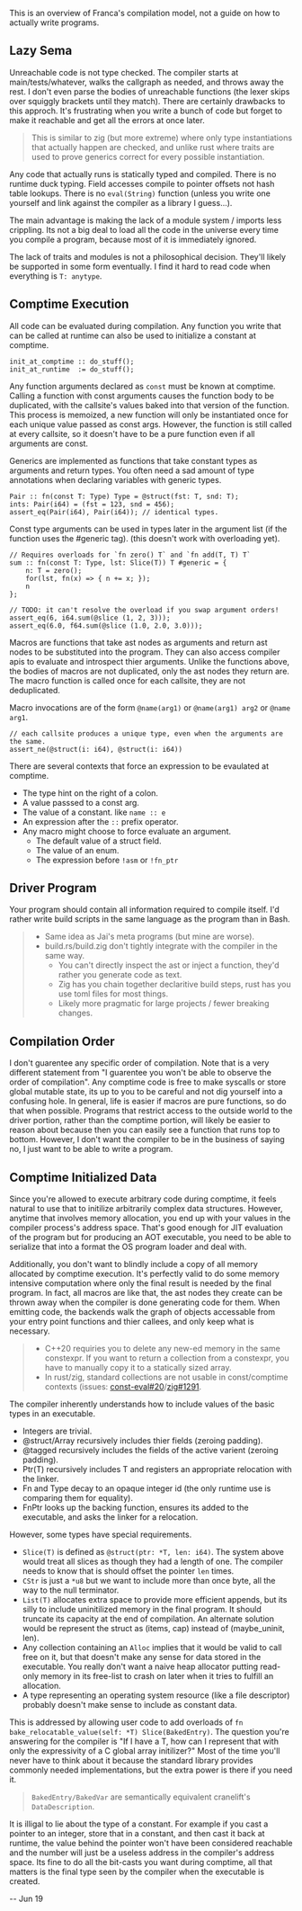 This is an overview of Franca's compilation model, not a guide on how to actually write programs.

## Lazy Sema

Unreachable code is not type checked. The compiler starts at main/tests/whatever, walks the callgraph as needed, and throws away the rest. I don't even parse the bodies of unreachable functions (the lexer skips over squiggly brackets until they match). There are certainly drawbacks to this approch. It's frustrating when you write a bunch of code but forget to make it reachable and get all the errors at once later.

> This is similar to zig (but more extreme) where only type instantiations that actually happen are checked, and unlike rust where traits are used to prove generics correct for every possible instantiation.

Any code that actually runs is statically typed and compiled. There is no runtime duck typing. Field accesses compile to pointer offsets not hash table lookups. There is no `eval(String)` function (unless you write one yourself and link against the compiler as a library I guess...).

The main advantage is making the lack of a module system / imports less crippling.
Its not a big deal to load all the code in the universe every time you compile a program, because most of it is immediately ignored.

The lack of traits and modules is not a philosophical decision. They'll likely be supported in some form eventually. I find it hard to read code when everything is `T: anytype`.

## Comptime Execution

All code can be evaluated during compilation. Any function you write that can be called at runtime can also be used to initialize a constant at comptime.

```
init_at_comptime :: do_stuff();
init_at_runtime  := do_stuff();
```

Any function arguments declared as `const` must be known at comptime. Calling a function with const arguments causes the function body to be duplicated, with the callsite's values baked into that version of the function. This process is memoized, a new function will only be instantiated once for each unique value passed as const args. However, the function is still called at every callsite, so it doesn't have to be a pure function even if all arguments are const.

Generics are implemented as functions that take constant types as arguments and return types. You often need a sad amount of type annotations when declaring variables with generic types.

```
Pair :: fn(const T: Type) Type = @struct(fst: T, snd: T);
ints: Pair(i64) = (fst = 123, snd = 456);
assert_eq(Pair(i64), Pair(i64)); // identical types.
```

Const type arguments can be used in types later in the argument list (if the function uses the #generic tag). (this doesn't work with overloading yet).

```
// Requires overloads for `fn zero() T` and `fn add(T, T) T`
sum :: fn(const T: Type, lst: Slice(T)) T #generic = {
    n: T = zero();
    for(lst, fn(x) => { n += x; });
    n
};

// TODO: it can't resolve the overload if you swap argument orders!
assert_eq(6, i64.sum(@slice (1, 2, 3)));
assert_eq(6.0, f64.sum(@slice (1.0, 2.0, 3.0)));
```

Macros are functions that take ast nodes as arguments and return ast nodes to be substituted into the program. They can also access compiler apis to evaluate and introspect thier arguments. Unlike the functions above, the bodies of macros are not duplicated, only the ast nodes they return are.
The macro function is called once for each callsite, they are not deduplicated.

Macro invocations are of the form `@name(arg1)` or `@name(arg1) arg2` or `@name arg1`.

```
// each callsite produces a unique type, even when the arguments are the same.
assert_ne(@struct(i: i64), @struct(i: i64))
```

There are several contexts that force an expression to be evaulated at comptime.

- The type hint on the right of a colon.
- A value passsed to a const arg.
- The value of a constant. like `name :: e`
- An expression after the `::` prefix operator.
- Any macro might choose to force evaluate an argument.
  - The default value of a struct field.
  - The value of an enum.
  - The expression before `!asm` or `!fn_ptr`

## Driver Program

Your program should contain all information required to compile itself.
I'd rather write build scripts in the same language as the program than in Bash.

> - Same idea as Jai's meta programs (but mine are worse).
> - build.rs/build.zig don't tightly integrate with the compiler in the same way.
>   - You can't directly inspect the ast or inject a function, they'd rather you generate code as text.
>   - Zig has you chain together declaritive build steps, rust has you use toml files for most things.
>   - Likely more pragmatic for large projects / fewer breaking changes.

## Compilation Order

I don't guarentee any specific order of compilation. Note that is a very different statement from "I guarentee you won't be able to observe the order of compilation". Any comptime code is free to make syscalls or store global mutable state, its up to you to be careful and not dig yourself into a confusing hole. In general, life is easier if macros are pure functions, so do that when possible. Programs that restrict access to the outside world to the driver portion, rather than the comptime portion, will likely be easier to reason about because then you can easily see a function that runs top to bottom. However, I don't want the compiler to be in the business of saying no, I just want to be able to write a program.

## Comptime Initialized Data

Since you're allowed to execute arbitrary code during comptime,
it feels natural to use that to initilize arbitrarily complex data structures.
However, anytime that involves memory allocation, you end up with your values in the compiler process's address space.
That's good enough for JIT evaluation of the program but for producing an AOT executable,
you need to be able to serialize that into a format the OS program loader and deal with.

Additionally, you don't want to blindly include a copy of all memory allocated by comptime execution.
It's perfectly valid to do some memory intensive computation where only the final result is needed by the final program.
In fact, all macros are like that, the ast nodes they create can be thrown away when the compiler is done generating code for them.
When emitting code, the backends walk the graph of objects accessable from your entry point functions and thier callees,
and only keep what is necessary.

> - C++20 requiries you to delete any new-ed memory in the same constexpr.
>   If you want to return a collection from a constexpr, you have to manually copy it to a statically sized array.
> - In rust/zig, standard collections are not usable in const/comptime contexts (issues: [const-eval#20](https://github.com/rust-lang/const-eval/issues/20)/[zig#1291](https://github.com/ziglang/zig/issues/1291).

The compiler inherently understands how to include values of the basic types in an executable.

- Integers are trivial.
- @struct/Array recursively includes thier fields (zeroing padding).
- @tagged recursively includes the fields of the active varient (zeroing padding).
- Ptr(T) recursively includes T and registers an appropriate relocation with the linker.
- Fn and Type decay to an opaque integer id (the only runtime use is comparing them for equality).
- FnPtr looks up the backing function, ensures its added to the executable, and asks the linker for a relocation.

However, some types have special requirements.

- `Slice(T)` is defined as `@struct(ptr: *T, len: i64)`.
  The system above would treat all slices as though they had a length of one.
  The compiler needs to know that is should offset the pointer `len` times.
- `CStr` is just a `*u8` but we want to include more than once byte, all the way to the null terminator.
- `List(T)` allocates extra space to provide more efficient appends, but its silly to include uninitilized memory in the final program.
  It should truncate its capacity at the end of compilation.
  An alternate solution would be represent the struct as (items, cap) instead of (maybe_uninit, len).
- Any collection containing an `Alloc` implies that it would be valid to call free on it, but that doesn't make any sense for data stored in the executable.
  You really don't want a naive heap allocator putting read-only memory in its free-list to crash on later when it tries to fulfill an allocation.
- A type representing an operating system resource (like a file descriptor) probably doesn't make sense to include as constant data.

This is addressed by allowing user code to add overloads of `fn bake_relocatable_value(self: *T) Slice(BakedEntry)`.
The question you're answering for the compiler is "If I have a T, how can I represent that with only the expressivity of a C global array initilizer?"
Most of the time you'll never have to think about it because the standard library provides commonly needed implementations,
but the extra power is there if you need it.

> `BakedEntry/BakedVar` are semantically equivalent cranelift's `DataDescription`.

It is illigal to lie about the type of a constant.
For example if you cast a pointer to an integer, store that in a constant, and then cast it back at runtime,
the value behind the pointer won't have been considered reachable and the number will just be a useless address in the compiler's address space.
Its fine to do all the bit-casts you want during comptime, all that matters is the final type seen by the compiler when the executable is created.

-- Jun 19
